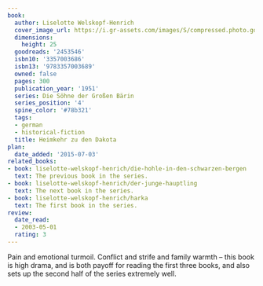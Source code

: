 ```yaml
---
book:
  author: Liselotte Welskopf-Henrich
  cover_image_url: https://i.gr-assets.com/images/S/compressed.photo.goodreads.com/books/1406655758l/2453546.jpg
  dimensions:
    height: 25
  goodreads: '2453546'
  isbn10: '3357003686'
  isbn13: '9783357003689'
  owned: false
  pages: 300
  publication_year: '1951'
  series: Die Söhne der Großen Bärin
  series_position: '4'
  spine_color: '#78b321'
  tags:
  - german
  - historical-fiction
  title: Heimkehr zu den Dakota
plan:
  date_added: '2015-07-03'
related_books:
- book: liselotte-welskopf-henrich/die-hohle-in-den-schwarzen-bergen
  text: The previous book in the series.
- book: liselotte-welskopf-henrich/der-junge-hauptling
  text: The next book in the series.
- book: liselotte-welskopf-henrich/harka
  text: The first book in the series.
review:
  date_read:
  - 2003-05-01
  rating: 3
---
```


Pain and emotional turmoil. Conflict and strife and family warmth – this book is high drama, and is both
payoff for reading the first three books, and also sets up the second half of the series extremely well.
